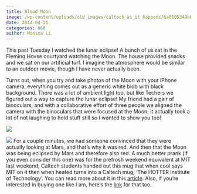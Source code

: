 ```yaml
---
title: Blood Moon
image: /wp-content/uploads/old_images/caltech_as_it_happens/6a0105349b8251970b01a73dae6a98970d.jpg
date: 2014-04-25
categories: 668
author: Monica Li
---
```



This past Tuesday I watched the lunar eclipse! A bunch of us sat in the Fleming Hovse courtyard watching the Moon. The house provided snacks and we sat on our artificial turf. I imagine the atmosphere would be similar to an outdoor movie, though I have never actually been.

Turns out, when you try and take photos of the Moon with your iPhone camera, everything comes out as a generic white blob with black background. There was a lot of ambient light too, but like Techers we figured out a way to capture the lunar eclipse! My friend had a pair of binoculars, and with a collaborative effort of three people we aligned the camera with the binoculars that were focused at the Moon; it actually took a lot of not laughing to hold stuff still so I wanted to show you too!

![](/old_images/6a0177449c8a5f970d01a511a63b41970c-pi.jpg)


![](/old_images/6a0177449c8a5f970d01a73db151d6970d-pi.jpg)
For a couple minutes, we had someone convinced that they were actually looking at Mars, and that’s why it was red. And then that the Moon was being eclipsed by Mars and therefore also red. A much better prank (if you even consider this one) was for the prefrosh weekend equivalent at MIT last weekend; Caltech students handed out this mug that when cool says MIT on it then when heated turns into a Caltech mug, ‘The HOTTER Institute of Technology’. You can read more about it in this [article](https://www.pasadenanow.com/main/hot-caltech-prank-nails-mit-cold). Also, if you’re interested in buying one like I am, here’s the [link](https://bookstore.caltech.edu/catalogs/CatalogProductItems?Title=DRINKWARE&amp;Sku=1*100985&amp;Source=GM&amp;Delc=Merchandise) for that too.

